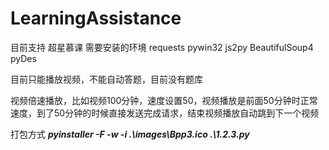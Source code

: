 # LearningAssistance

目前支持 超星慕课
需要安装的环境 
requests pywin32 js2py BeautifulSoup4 pyDes

目前只能播放视频，不能自动答题，目前没有题库

视频倍速播放，比如视频100分钟，速度设置50，视频播放是前面50分钟时正常速度，到了50分钟的时候直接发送完成请求，结束视频播放自动跳到下一个视频

打包方式
_**pyinstaller -F -w -i  .\images\Bpp3.ico .\1.2.3.py**_


